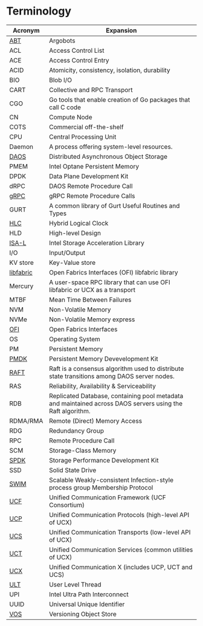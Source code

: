 # Terminology

|Acronym|Expansion |
|---|---|
|[ABT](https://github.com/pmodels/argobots/wiki/Introduction-to-Argobots)|Argobots|
|ACL|Access Control List|
|ACE|Access Control Entry|
|ACID|Atomicity, consistency, isolation, durability|
|BIO|Blob I/O|
|CART|Collective and RPC Transport|
|CGO|Go tools that enable creation of Go packages that call C code|
|CN|Compute Node|
|COTS|Commercial off-the-shelf|
|CPU|Central Processing Unit|
|Daemon|A process offering system-level resources.|
|[DAOS](https://docs.daos.io/)|Distributed Asynchronous Object Storage |
|PMEM|Intel Optane Persistent Memory|
|DPDK|Data Plane Development Kit|
|dRPC|DAOS Remote Procedure Call|
|[gRPC](https://grpc.io/)|gRPC Remote Procedure Calls|
|GURT|A common library of Gurt Useful Routines and Types|
|[HLC](https://cse.buffalo.edu/tech-reports/2014-04.pdf)|Hybrid Logical Clock|
|HLD|High-level Design|
|[ISA-L](https://01.org/intel®-storage-acceleration-library-open-source-version)|Intel Storage Acceleration Library|
|I/O|Input/Output|
|KV store|Key-Value store|
|[libfabric](https://ofiwg.github.io/libfabric/)|Open Fabrics Interfaces (OFI) libfabric library|
|Mercury|A user-space RPC library that can use OFI libfabric or UCX as a transport|
|MTBF|Mean Time Between Failures|
|NVM|Non-Volatile Memory|
|NVMe|Non-Volatile Memory express|
|[OFI](https://ofiwg.github.io/libfabric/)|Open Fabrics Interfaces|
|OS|Operating System|
|PM|Persistent Memory|
|[PMDK](https://github.com/pmem/pmdk)|Persistent Memory Devevelopment Kit|
|[RAFT](https://raft.github.io/)|Raft is a consensus algorithm used to distribute state transitions among DAOS server nodes.|
|RAS|Reliability, Availability & Serviceability|
|RDB|Replicated Database, containing pool metadata and maintained across DAOS servers using the Raft algorithm.|
|RDMA/RMA|Remote (Direct) Memory Access|
|RDG|Redundancy Group|
|RPC|Remote Procedure Call|
|SCM|Storage-Class Memory|
|[SPDK](https://spdk.io/)|Storage Performance Development Kit|
|SSD|Solid State Drive|
|[SWIM](https://doi.org/10.1109/DSN.2002.1028914)|Scalable Weakly-consistent Infection-style process group Membership Protocol|
|[UCF](https://ucfconsortium.org/)|Unified Communication Framework (UCF Consortium)|
|[UCP](https://www.openucx.org/)|Unified Communication Protocols (high-level API of UCX)|
|[UCS](https://www.openucx.org/)|Unified Communication Transports (low-level API of UCX)|
|[UCT](https://www.openucx.org/)|Unified Communication Services (common utilities of UCX)|
|[UCX](https://www.openucx.org/)|Unified Communication X (includes UCP, UCT and UCS)|
|[ULT](https://github.com/pmodels/argobots/wiki/User-level-Thread-(ULT))|User Level Thread|
|UPI|Intel Ultra Path Interconnect|
|UUID|Universal Unique Identifier|
|[VOS](https://github.com/daos-stack/daos/blob/release/2.4/src/vos/README.md)|Versioning Object Store|
